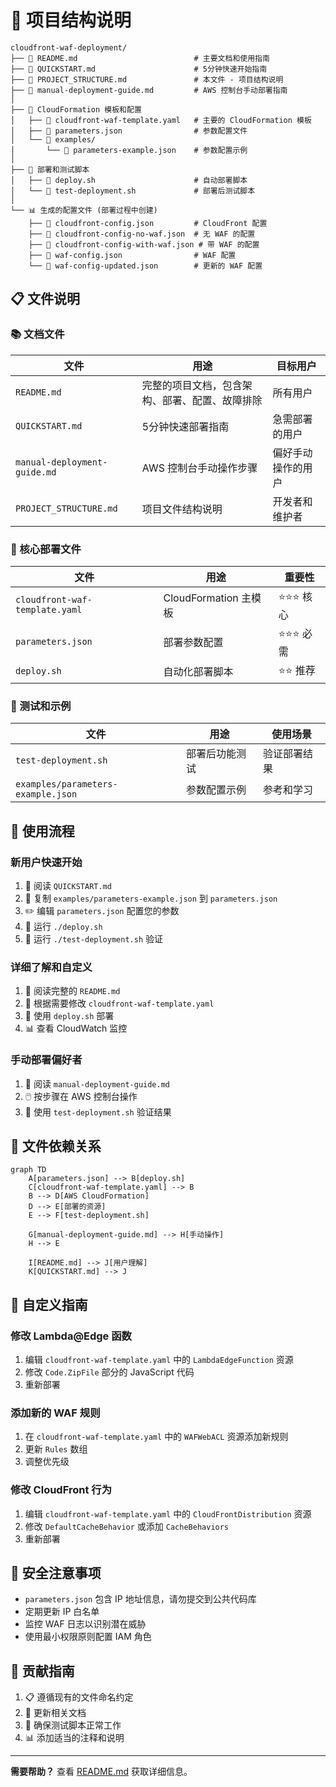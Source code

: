 # 📁 项目结构说明

```
cloudfront-waf-deployment/
├── 📄 README.md                          # 主要文档和使用指南
├── 📄 QUICKSTART.md                      # 5分钟快速开始指南
├── 📄 PROJECT_STRUCTURE.md               # 本文件 - 项目结构说明
├── 📄 manual-deployment-guide.md         # AWS 控制台手动部署指南
│
├── 🔧 CloudFormation 模板和配置
│   ├── 📄 cloudfront-waf-template.yaml   # 主要的 CloudFormation 模板
│   ├── 📄 parameters.json                # 参数配置文件
│   └── 📁 examples/
│       └── 📄 parameters-example.json    # 参数配置示例
│
├── 🚀 部署和测试脚本
│   ├── 📄 deploy.sh                      # 自动部署脚本
│   └── 📄 test-deployment.sh             # 部署后测试脚本
│
└── 📊 生成的配置文件 (部署过程中创建)
    ├── 📄 cloudfront-config.json         # CloudFront 配置
    ├── 📄 cloudfront-config-no-waf.json  # 无 WAF 的配置
    ├── 📄 cloudfront-config-with-waf.json # 带 WAF 的配置
    ├── 📄 waf-config.json                # WAF 配置
    └── 📄 waf-config-updated.json        # 更新的 WAF 配置
```

## 📋 文件说明

### 📚 文档文件

| 文件 | 用途 | 目标用户 |
|------|------|----------|
| `README.md` | 完整的项目文档，包含架构、部署、配置、故障排除 | 所有用户 |
| `QUICKSTART.md` | 5分钟快速部署指南 | 急需部署的用户 |
| `manual-deployment-guide.md` | AWS 控制台手动操作步骤 | 偏好手动操作的用户 |
| `PROJECT_STRUCTURE.md` | 项目文件结构说明 | 开发者和维护者 |

### 🔧 核心部署文件

| 文件 | 用途 | 重要性 |
|------|------|--------|
| `cloudfront-waf-template.yaml` | CloudFormation 主模板 | ⭐⭐⭐ 核心 |
| `parameters.json` | 部署参数配置 | ⭐⭐⭐ 必需 |
| `deploy.sh` | 自动化部署脚本 | ⭐⭐ 推荐 |

### 🧪 测试和示例

| 文件 | 用途 | 使用场景 |
|------|------|----------|
| `test-deployment.sh` | 部署后功能测试 | 验证部署结果 |
| `examples/parameters-example.json` | 参数配置示例 | 参考和学习 |

## 🚀 使用流程

### 新用户快速开始
1. 📖 阅读 `QUICKSTART.md`
2. 📝 复制 `examples/parameters-example.json` 到 `parameters.json`
3. ✏️ 编辑 `parameters.json` 配置您的参数
4. 🚀 运行 `./deploy.sh`
5. 🧪 运行 `./test-deployment.sh` 验证

### 详细了解和自定义
1. 📖 阅读完整的 `README.md`
2. 🔧 根据需要修改 `cloudfront-waf-template.yaml`
3. 🚀 使用 `deploy.sh` 部署
4. 📊 查看 CloudWatch 监控

### 手动部署偏好者
1. 📖 阅读 `manual-deployment-guide.md`
2. 🖱️ 按步骤在 AWS 控制台操作
3. 🧪 使用 `test-deployment.sh` 验证结果

## 🔄 文件依赖关系

```mermaid
graph TD
    A[parameters.json] --> B[deploy.sh]
    C[cloudfront-waf-template.yaml] --> B
    B --> D[AWS CloudFormation]
    D --> E[部署的资源]
    E --> F[test-deployment.sh]
    
    G[manual-deployment-guide.md] --> H[手动操作]
    H --> E
    
    I[README.md] --> J[用户理解]
    K[QUICKSTART.md] --> J
```

## 📝 自定义指南

### 修改 Lambda@Edge 函数
1. 编辑 `cloudfront-waf-template.yaml` 中的 `LambdaEdgeFunction` 资源
2. 修改 `Code.ZipFile` 部分的 JavaScript 代码
3. 重新部署

### 添加新的 WAF 规则
1. 在 `cloudfront-waf-template.yaml` 中的 `WAFWebACL` 资源添加新规则
2. 更新 `Rules` 数组
3. 调整优先级

### 修改 CloudFront 行为
1. 编辑 `cloudfront-waf-template.yaml` 中的 `CloudFrontDistribution` 资源
2. 修改 `DefaultCacheBehavior` 或添加 `CacheBehaviors`
3. 重新部署

## 🔐 安全注意事项

- `parameters.json` 包含 IP 地址信息，请勿提交到公共代码库
- 定期更新 IP 白名单
- 监控 WAF 日志以识别潜在威胁
- 使用最小权限原则配置 IAM 角色

## 🤝 贡献指南

1. 📋 遵循现有的文件命名约定
2. 📝 更新相关文档
3. 🧪 确保测试脚本正常工作
4. 📊 添加适当的注释和说明

---

**需要帮助？** 查看 [README.md](README.md) 获取详细信息。
